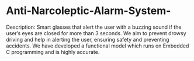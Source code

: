 # Anti-Narcoleptic-Alarm-System-
Description: Smart glasses that alert the user with a buzzing sound if the user’s eyes are closed for more than 3 seconds.         We aim to prevent drowsy driving and help in alerting the user, ensuring safety and preventing accidents.         We have developed a functional model which runs on Embedded C programming and is highly accurate. 
